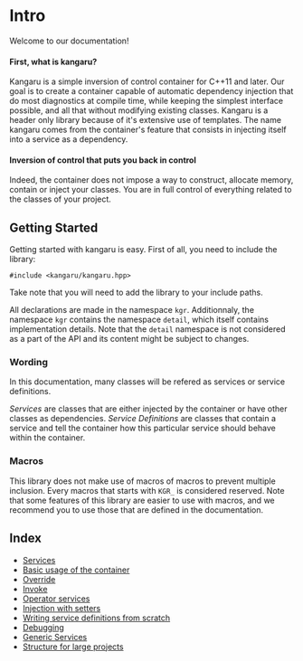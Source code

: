 Intro
=====

Welcome to our documentation!

#### First, what is kangaru?

Kangaru is a simple inversion of control container for C++11 and later. Our goal is to create a container capable of automatic dependency injection that do most diagnostics at compile time, while keeping the simplest interface possible, and all that without modifying existing classes. Kangaru is a header only library because of it's extensive use of templates. The name kangaru comes from the container's feature that consists in injecting itself into a service as a dependency.

#### Inversion of control that puts you back in control

Indeed, the container does not impose a way to construct, allocate memory, contain or inject your classes. You are in full control of everything related to the classes of your project.

Getting Started
---------------

Getting started with kangaru is easy. First of all, you need to include the library:

    #include <kangaru/kangaru.hpp>

Take note that you will need to add the library to your include paths.

All declarations are made in the namespace `kgr`. Additionnaly, the namespace `kgr` contains the namespace `detail`, which itself contains implementation details.
Note that the `detail` namespace is not considered as a part of the API and its content might be subject to changes.

### Wording

In this documentation, many classes will be refered as services or service definitions.

_Services_ are classes that are either injected by the container or have other classes as dependencies.
_Service Definitions_ are classes that contain a service and tell the container how this particular service should behave within the container.

### Macros

This library does not make use of macros of macros to prevent multiple inclusion.
Every macros that starts with `KGR_` is considered reserved.
Note that some features of this library are easier to use with macros, and we recommend you to use those that are defined in the documentation.

Index
-----
 * [Services](section1_services.md)
 * [Basic usage of the container](section2_container.md)
 * [Override](section3_override.md)
 * [Invoke](section4_invoke.md)
 * [Operator services](section5_operator.md)
 * [Injection with setters](section6_setters.md)
 * [Writing service definitions from scratch](section7_definitions.md)
 * [Debugging](section8_debug.md)
 * [Generic Services](section9_generic.md)
 * [Structure for large projects](section10_structure.md)

